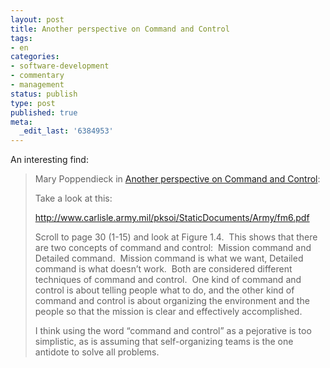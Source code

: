 ```yaml
---
layout: post
title: Another perspective on Command and Control
tags:
- en
categories:
- software-development
- commentary
- management
status: publish
type: post
published: true
meta:
  _edit_last: '6384953'
---
```

<p>An interesting find:</p>

<blockquote>Mary Poppendieck in <a href="http://tech.groups.yahoo.com/group/leanagilescrum/message/830">Another perspective on Command and Control</a>:<br>
<p>Take a look at this:</p>

<p><a href="http://www.carlisle.army.mil/pksoi/StaticDocuments/Army/fm6.pdf">http://www.carlisle.army.mil/pksoi/StaticDocuments/Army/fm6.pdf</a></p>

<p>Scroll to page 30 (1-15) and look at Figure 1.4.&#160; This shows that there are two concepts of command and control:&#160; Mission command and Detailed command.&#160; Mission command is what we want, Detailed command is what doesn&rsquo;t work.&#160; Both are considered different techniques of command and control.&#160; One kind of command and control is about telling people what to do, and the other kind of command and control is about organizing the environment and the people so that the mission is clear and effectively accomplished.&#160;</p>

<p>I think using the word &ldquo;command and control&rdquo; as a pejorative is too simplistic, as is assuming that self-organizing teams is the one antidote to solve all problems.</p>
</blockquote>
